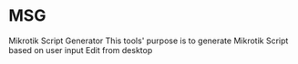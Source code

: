 MSG
===

Mikrotik Script Generator
This tools' purpose is to generate Mikrotik Script based on user input
Edit from desktop
